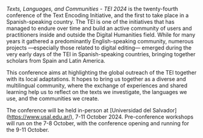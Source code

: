 *Texts, Languages, and Communities - TEI 2024* is the twenty-fourth conference of the Text Encoding Initiative, and the first to take place in a Spanish-speaking country. The TEI is one of the  initiatives that has managed to endure over time and build an active community of users and practitioners inside and outside the Digital Humanities field. While for many years it gathered a predominantly English-speaking community,  numerous projects —especially those related to digital editing— emerged during the very early days of the TEI in Spanish-speaking countries, bringing together scholars from Spain and Latin America.

This conference aims at highlighting the global outreach of the TEI together with its local adaptations. It hopes to bring us together as a diverse and multilingual community, where the exchange of experiences and shared learning help us to reflect on the texts we investigate, the languages we use, and the communities we create.
    
The conference will be held in-person at [Universidad del Salvador] (https://www.usal.edu.ar/), 7-11 October 2024. Pre-conference workshops will run on the 7-8 October, with the conference opening and running for the 9-11 October.